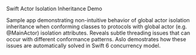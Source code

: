Swift Actor Isolation Inheritance Demo

Sample app demonstrating non-intuitive behavior of global actor isolation inheritance when conforming classes to protocols with global actor (e.g. @MainActor) isolation attributes. Reveals subtle threading issues that can occur with different conformance patterns. Aslo demostrates how these issues are automatically solved in Swift 6 concurrency model.
